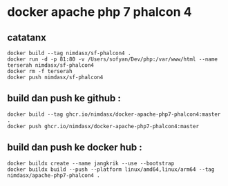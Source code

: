 # docker apache php 7 phalcon 4

## catatanx
````
docker build --tag nimdasx/sf-phalcon4 .
docker run -d -p 81:80 -v /Users/sofyan/Dev/php:/var/www/html --name terserah nimdasx/sf-phalcon4
docker rm -f terserah
docker push nimdasx/sf-phalcon4
````

## build dan push ke github :
````
docker build --tag ghcr.io/nimdasx/docker-apache-php7-phalcon4:master .
docker push ghcr.io/nimdasx/docker-apache-php7-phalcon4:master
````

## build dan push ke docker hub :
````
docker buildx create --name jangkrik --use --bootstrap
docker buildx build --push --platform linux/amd64,linux/arm64 --tag nimdasx/apache-php7-phalcon4 .
````